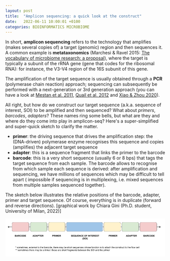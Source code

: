 ```yaml
---
layout: post
title:  "Amplicon sequencing: a quick look at the construct"
date:   2022-06-11 10:00:01 +0100
categories: BIOINFORMATICS MICROBIOME
---
```


In short, **amplicon sequencing** refers to the technology that amplifies (makes several copies of) 
a target (genomic) region and then sequences it. 
A common example is **metataxonomics** (Marchesi & Ravel 2015: 
[The vocabulary of microbiome research: a proposal](https://link.springer.com/article/10.1186/s40168-015-0094-5)), 
where the target is typically a subunit of the rRNA gene (gene that codes for the ribosomal RNA): 
for instance, the V3-V4 region of the 16S subunit of this gene.

The amplification of the target sequence is usually obtained through a **PCR** (polymerase chain reaction) approach; 
sequencing can subsequently be performed with a next-generation or 3rd generation approach 
(you can have a look at [Mestan et al. 2011](https://www.ncbi.nlm.nih.gov/pmc/articles/PMC3269395/), 
[Quail et al. 2012](https://bmcgenomics.biomedcentral.com/articles/10.1186/1471-2164-13-341) 
and [Xiao & Zhou 2020](https://www.ncbi.nlm.nih.gov/pmc/articles/PMC7237973/)).

All right, but how do we construct our target sequence (a.k.a. sequence of interest, SOI) to be amplified and then sequenced? 
What about *primers*, *barcodes*, *adapters*? 
These names ring some bells, but what are they and where do they come into play in amplicon-seq? 
Here's a super-simplified and super-quick sketch to clarify the matter.

- **primer**: the driving sequence that drives the amplification step: 
the (DNA-driven) polymerase enzyme recognises this sequence and copies (amplifies) the adjacent target sequence
- **adapter**: this is a sequence fragment that links the primer to the barcode
- **barcode**: this is a very short sequence (usually 6 or 8 bps) that tags the target sequence from each sample. 
The barcode allows to recognise from which sample each sequence is derived: after amplification and sequencing, 
we have millions of sequences which may be difficult to tell apart (
impossible if sequencing is in multiplexing, i.e. mixed sequences from multiple samples sequenced together).

The sketch below illustrates the relative positions of the barcode, adapter, primer and target sequence. 
Of course, everything is in duplicate (forward and reverse directions). 
[graphical work by Chiara Gini (Ph.D. student, University of Milan, 2022)]

![ampliseq-construct](/img/struttura-della-sequenza-output-del-sequenziamento-1.png)
